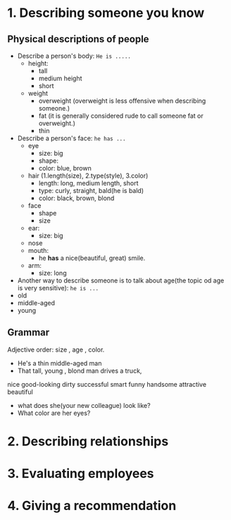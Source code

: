 # 1. Describing someone you know

## Physical descriptions of people

* Describe a person's body: 
```He is .....```
  * height: 
    * tall 
    * medium height
    * short
  * weight
    * overweight (overweight is less offensive when describing someone.)
    * fat (it is generally considered rude to call someone fat or overweight.)
    * thin
* Describe a person's face: 
```he has ...```
  * eye
    * size: big
    * shape: 
    * color: blue, brown
  * hair (1.length(size), 2.type(style), 3.color)
    * length: long, medium length, short
    * type: curly, straight,  bald(he is bald)
    * color: black, brown, blond  
  * face
    * shape
    * size
  * ear:
    * size: big
  * nose
  * mouth:
    * he **has** a nice(beautiful, great) smile.
  * arm:
    * size: long 
* Another way to describe someone is to talk about age(the topic od age is very sensitive):
```he is ...```
 * old 
 * middle-aged
 * young

## Grammar
Adjective order: size , age , color.
* He's a thin middle-aged man
* That tall, young , blond man drives a truck,

nice good-looking dirty successful smart funny handsome attractive beautiful

* what does she(your new colleague) look like?
* What color are her eyes?



# 2. Describing relationships

# 3. Evaluating employees

# 4. Giving a recommendation
